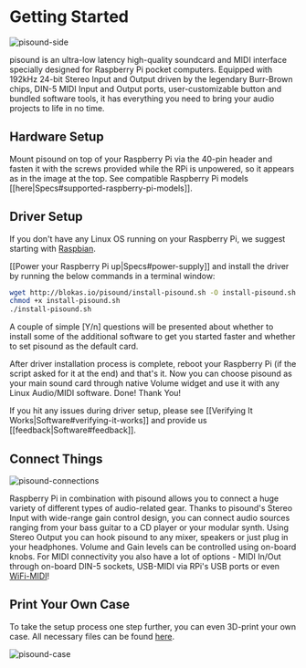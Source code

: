 # Getting Started
![pisound-side](https://raw.githubusercontent.com/wiki/BlokasLabs/pisound-docs/images/pisound-side.png)

pisound is an ultra-low latency high-quality soundcard and MIDI interface specially designed for Raspberry Pi pocket computers. Equipped with 192kHz 24-bit Stereo Input and Output driven by the legendary Burr-Brown chips, DIN-5 MIDI Input and Output ports, user-customizable button and bundled software tools, it has everything you need to bring your audio projects to life in no time.

## Hardware Setup

Mount pisound on top of your Raspberry Pi via the 40-pin header and fasten it with the screws provided while the RPi is unpowered, so it appears as in the image at the top. See compatible Raspberry Pi models [[here|Specs#supported-raspberry-pi-models]].

## Driver Setup

If you don't have any Linux OS running on your Raspberry Pi, we suggest starting with [Raspbian](https://www.raspberrypi.org/documentation/installation/installing-images/README.md).

[[Power your Raspberry Pi up|Specs#power-supply]] and install the driver by running the below commands in a terminal window:

```bash
wget http://blokas.io/pisound/install-pisound.sh -O install-pisound.sh
chmod +x install-pisound.sh
./install-pisound.sh
```

A couple of simple [Y/n] questions will be presented about whether to install some of the additional software to get you started faster and whether to set pisound as the default card.

After driver installation process is complete, reboot your Raspberry Pi (if the script asked for it at the end) and that's it. Now you can choose pisound as your main sound card through native Volume widget and use it with any Linux Audio/MIDI software. Done! Thank You!

If you hit any issues during driver setup, please see [[Verifying It Works|Software#verifying-it-works]] and provide us [[feedback|Software#feedback]].

## Connect Things

![pisound-connections](https://raw.githubusercontent.com/wiki/BlokasLabs/pisound-docs/images/connections.png)

Raspberry Pi in combination with pisound allows you to connect a huge variety of different types of audio-related gear. Thanks to pisound's Stereo Input with wide-range gain control design, you can connect audio sources ranging from your bass guitar to a CD player or your modular synth. Using Stereo Output you can hook pisound to any mixer, speakers or just plug in your headphones. Volume and Gain levels can be controlled using on-board knobs. For MIDI connectivity you also have a lot of options - MIDI In/Out through on-board DIN-5 sockets, USB-MIDI via RPi's USB ports or even [WiFi-MIDI](#toggle-wifi-hotspot-mode)!

## Print Your Own Case

To take the setup process one step further, you can even 3D-print your own case. All necessary files can be found [here](https://github.com/BlokasLabs/pisound-case).

![pisound-case](https://raw.githubusercontent.com/wiki/BlokasLabs/pisound-docs/images/pisound-case.png)